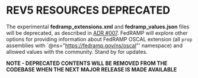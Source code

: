 # REV5 RESOURCES DEPRECATED

The experimental **fedramp_extensions.xml** and **fedramp_values.json** files will be deprecated, as described in [ADR #007](/documents/adr/007-signal-unsupportent-content-in-github.md).  FedRAMP will explore other options for providing information about FedRAMP OSCAL extension (all `prop` assemblies with `@ns="https://fedramp.gov/ns/oscal"' namespace) and allowed values with the community. Stand by for updates.

**NOTE - DEPRECATED CONTENTS WILL BE REMOVED FROM THE CODEBASE WHEN THE NEXT MAJOR RELEASE IS MADE AVAILABLE**